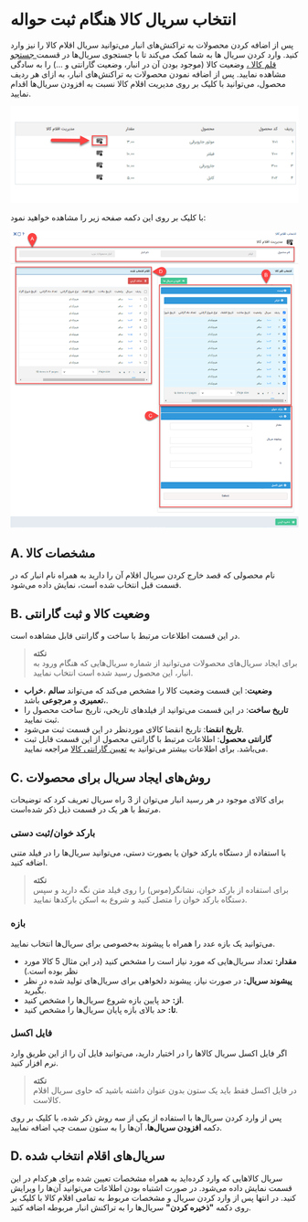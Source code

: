 # انتخاب سریال کالا هنگام ثبت حواله
پس از اضافه کردن محصولات به تراکنش‌های انبار می‌توانید سریال اقلام کالا را نیز وارد کنید. وارد کردن سریال ها به شما کمک می‌کند تا با جستجوی سریال‌ها در قسمت[ جستجو قلم کالا ،](https://github.com/1stco/PayamGostarDocs/blob/master/Help/Buy-warehouse-sales/Search-for-item-pen/ProductSerial.md) وضعیت کالا (موجود بودن آن در انبار، وضعیت گارانتی و ...) را به سادگی مشاهده نمایید. پس از اضافه نمودن محصولات به تراکنش‌های انبار، به ازای هر ردیف محصول، می‌توانید با کلیک بر روی مدیریت اقلام کالا نسبت به افزودن سریال‌ها اقدام نمایید.

![مدیریت اقلام کالا](./Images/generate-warehouse-remittance-serial-numbers.png)

با کلیک بر روی این دکمه صفحه زیر را مشاهده خواهید نمود:

![انتخاب سریال کالا ](./Images/new-warehouse-remittance-serial-numbers.png)

## A. مشخصات کالا
 نام محصولی که قصد خارج کردن سریال اقلام آن را دارید به همراه نام انبار که در قسمت قبل انتخاب شده است، نمایش داده می‌شود.
## B. وضعیت کالا و ثبت گارانتی
  در این قسمت اطلاعات مرتبط با ساخت و گارانتی قابل مشاهده است.
  >**نکته**<br>
  برای ایجاد سریال‌های محصولات می‌توانید از شماره سریال‌هایی که هنگام ورود به انبار، این محصول رسید شده است انتخاب نمایید.
-  **وضعیت**: این قسمت وضعیت کالا را مشخص می‌کند که می‌تواند **سالم** ،**خراب** ،**تعمیری** و **مرجوعی** باشد.
- **تاریخ ساخت**: در این قسمت می‌توانید از فیلدهای تاریخی، تاریخ ساخت محصول را ثبت نمایید.
- **تاریخ انقضا**: تاریخ انقضا کالای موردنظر در این قسمت ثبت می‌شود.
- **گارانتی محصول**: اطلاعات مرتبط با گارانتی محصول از این قسمت قابل ثبت می‌باشد. برای اطلاعات بیشتر می‌توانید به [تعیین گارانتی کالا]() مراجعه نمایید.
## C. روش‌های ایجاد سریال برای محصولات
 برای کالای موجود در هر رسید انبار می‌توان از 3 راه سریال تعریف کرد که توضیحات مرتبط با هر یک در قسمت ذیل ذکر شده‌است.
### **بارکد خوان/ثبت دستی**
 با استفاده از دستگاه بارکد خوان یا بصورت دستی،  می‌توانید سریال‌ها را در فیلد متنی اضافه کنید.<br>

> **نکته**<br>
 برای استفاده از بارکد خوان، نشانگر(موس) را روی فیلد متن نگه دارید و سپس دستگاه بارکد خوان را متصل کنید و شروع به اسکن بارکدها نمایید.<br>

### **بازه**
 می‌توانید یک بازه عدد را همراه با پیشوند به‌خصوصی برای  سریال‌ها انتخاب نمایید.
- **مقدار:** تعداد سریال‌هایی که مورد نیاز است را مشخص کنید (در این مثال 5 کالا مورد نظر بوده است.)
- **پیشوند سریال:** در صورت نیاز، پیشوند دلخواهی برای سریال‌های تولید شده در نظر بگیرید.
- **از:** حد پایین بازه شروع سریال‌ها را مشخص کنید.
- **تا:** حد بالای بازه پایان سریال‌ها را مشخص کنید.
### **فایل اکسل** 
اگر فایل اکسل سریال کالاها را در اختیار دارید، می‌توانید فایل آن را از این طریق وارد نرم افزار کنید.

> **نکته**<br> 
در فایل اکسل فقط باید یک ستون بدون عنوان داشته باشید که حاوی سریال اقلام کالاست.<br>

 پس از وارد کردن سریال‌ها با استفاده از یکی از سه روش ذکر شده، با کلیک بر روی دکمه **افزودن سریال‌ها**، آن‌ها را به ستون سمت چپ اضافه نمایید.

## D. سریال‌های اقلام انتخاب شده
 سریال کالاهایی که وارد کرده‌اید به همراه مشخصات تعیین شده برای هرکدام در این قسمت نمایش داده می‌شود. در صورت اشتباه بودن اطلاعات می‌توانید آن‌ها را ویرایش کنید.
 در انتها پس از وارد کردن سریال و مشخصات مربوط به تمامی اقلام کالا با کلیک بر روی دکمه **"ذخیره کردن"** سریال‌ها را به تراکنش انبار مربوطه اضافه کنید.
